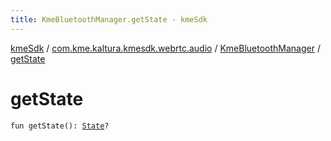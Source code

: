 ```yaml
---
title: KmeBluetoothManager.getState - kmeSdk
---
```


[kmeSdk](../../index.html) / [com.kme.kaltura.kmesdk.webrtc.audio](../index.html) / [KmeBluetoothManager](index.html) / [getState](./get-state.html)

# getState

`fun getState(): `[`State`](-state/index.html)`?`